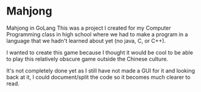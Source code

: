 # Mahjong
Mahjong in GoLang
This was a project I created for my Computer Programming class in high school where we had to make a program in a language that we hadn't learned about yet (no java, C, or C++).

I wanted to create this game because I thought it would be cool to be able to play this relatively obscure game outside the Chinese culture.

It's not completely done yet as I still have not made a GUI for it and looking back at it, I could document/split the code so it becomes much clearer to read.
